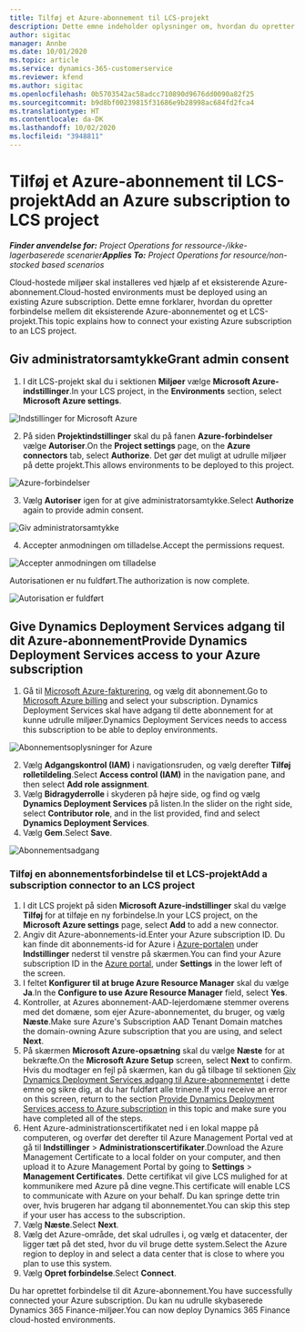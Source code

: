 ```yaml
---
title: Tilføj et Azure-abonnement til LCS-projekt
description: Dette emne indeholder oplysninger om, hvordan du opretter forbindelse mellem Azure-abonnementet og et LCS-projekt.
author: sigitac
manager: Annbe
ms.date: 10/01/2020
ms.topic: article
ms.service: dynamics-365-customerservice
ms.reviewer: kfend
ms.author: sigitac
ms.openlocfilehash: 0b5703542ac58adcc710890d9676dd0090a82f25
ms.sourcegitcommit: b9d8bf00239815f31686e9b28998ac684fd2fca4
ms.translationtype: HT
ms.contentlocale: da-DK
ms.lasthandoff: 10/02/2020
ms.locfileid: "3948811"
---
```

# <a name="add-an-azure-subscription-to-lcs-project"></a><span data-ttu-id="b7132-103">Tilføj et Azure-abonnement til LCS-projekt</span><span class="sxs-lookup"><span data-stu-id="b7132-103">Add an Azure subscription to LCS project</span></span>

<span data-ttu-id="b7132-104">_**Finder anvendelse for:** Project Operations for ressource-/ikke-lagerbaserede scenarier_</span><span class="sxs-lookup"><span data-stu-id="b7132-104">_**Applies To:** Project Operations for resource/non-stocked based scenarios_</span></span>

<span data-ttu-id="b7132-105">Cloud-hostede miljøer skal installeres ved hjælp af et eksisterende Azure-abonnement.</span><span class="sxs-lookup"><span data-stu-id="b7132-105">Cloud-hosted environments must be deployed using an existing Azure subscription.</span></span> <span data-ttu-id="b7132-106">Dette emne forklarer, hvordan du opretter forbindelse mellem dit eksisterende Azure-abonnementet og et LCS-projekt.</span><span class="sxs-lookup"><span data-stu-id="b7132-106">This topic explains how to connect your existing Azure subscription to an LCS project.</span></span> 

## <a name="grant-admin-consent"></a><span data-ttu-id="b7132-107">Giv administratorsamtykke</span><span class="sxs-lookup"><span data-stu-id="b7132-107">Grant admin consent</span></span>

1. <span data-ttu-id="b7132-108">I dit LCS-projekt skal du i sektionen **Miljøer** vælge **Microsoft Azure-indstillinger**.</span><span class="sxs-lookup"><span data-stu-id="b7132-108">In your LCS project, in the **Environments** section, select **Microsoft Azure settings**.</span></span>

![Indstillinger for Microsoft Azure](./media/1MicrosoftAzureSettings.png)

2. <span data-ttu-id="b7132-110">På siden **Projektindstillinger** skal du på fanen **Azure-forbindelser** vælge **Autoriser**.</span><span class="sxs-lookup"><span data-stu-id="b7132-110">On the **Project settings** page, on the **Azure connectors** tab, select **Authorize**.</span></span> <span data-ttu-id="b7132-111">Det gør det muligt at udrulle miljøer på dette projekt.</span><span class="sxs-lookup"><span data-stu-id="b7132-111">This allows environments to be deployed to this project.</span></span>

![Azure-forbindelser](./media/2AzureConnectors.png)

3. <span data-ttu-id="b7132-113">Vælg **Autoriser** igen for at give administratorsamtykke.</span><span class="sxs-lookup"><span data-stu-id="b7132-113">Select **Authorize** again to provide admin consent.</span></span>

![Giv administratorsamtykke](./media/3GrantAdminConsent.png)

4. <span data-ttu-id="b7132-115">Accepter anmodningen om tilladelse.</span><span class="sxs-lookup"><span data-stu-id="b7132-115">Accept the permissions request.</span></span>

![Accepter anmodningen om tilladelse](./media/4AcceptPermissionRequest.png)

<span data-ttu-id="b7132-117">Autorisationen er nu fuldført.</span><span class="sxs-lookup"><span data-stu-id="b7132-117">The authorization is now complete.</span></span> 

![Autorisation er fuldført](./media/5AuthorizationComplete.png)

## <a name="provide-dynamics-deployment-services-access-to-your-azure-subscription"></a><a name="provide"></a><span data-ttu-id="b7132-119">Give Dynamics Deployment Services adgang til dit Azure-abonnement</span><span class="sxs-lookup"><span data-stu-id="b7132-119">Provide Dynamics Deployment Services access to your Azure subscription</span></span>

1. <span data-ttu-id="b7132-120">Gå til [Microsoft Azure-fakturering](https://portal.azure.com/#blade/Microsoft\_Azure\_Billing/SubscriptionsBlade), og vælg dit abonnement.</span><span class="sxs-lookup"><span data-stu-id="b7132-120">Go to [Microsoft Azure billing](https://portal.azure.com/#blade/Microsoft\_Azure\_Billing/SubscriptionsBlade) and select your subscription.</span></span> <span data-ttu-id="b7132-121">Dynamics Deployment Services skal have adgang til dette abonnement for at kunne udrulle miljøer.</span><span class="sxs-lookup"><span data-stu-id="b7132-121">Dynamics Deployment Services needs to access this subscription to be able to deploy environments.</span></span>

![Abonnementsoplysninger for Azure](./media/6AzureSubscription.png)

2. <span data-ttu-id="b7132-123">Vælg **Adgangskontrol (IAM)** i navigationsruden, og vælg derefter **Tilføj rolletildeling**.</span><span class="sxs-lookup"><span data-stu-id="b7132-123">Select **Access control (IAM)** in the navigation pane, and then select **Add role assignment**.</span></span>
3. <span data-ttu-id="b7132-124">Vælg **Bidragyderrolle** i skyderen på højre side, og find og vælg **Dynamics Deployment Services** på listen.</span><span class="sxs-lookup"><span data-stu-id="b7132-124">In the slider on the right side, select **Contributor role**, and in the list provided, find and select **Dynamics Deployment Services**.</span></span> 
4. <span data-ttu-id="b7132-125">Vælg **Gem**.</span><span class="sxs-lookup"><span data-stu-id="b7132-125">Select **Save**.</span></span>

![Abonnementsadgang](./media/7SubscriptionAccess.png)

### <a name="add-a-subscription-connector-to-an-lcs-project"></a><span data-ttu-id="b7132-127">Tilføj en abonnementsforbindelse til et LCS-projekt</span><span class="sxs-lookup"><span data-stu-id="b7132-127">Add a subscription connector to an LCS project</span></span>

1. <span data-ttu-id="b7132-128">I dit LCS projekt på siden **Microsoft Azure-indstillinger** skal du vælge **Tilføj** for at tilføje en ny forbindelse.</span><span class="sxs-lookup"><span data-stu-id="b7132-128">In your LCS project, on the **Microsoft Azure settings** page, select **Add** to add a new connector.</span></span>
2. <span data-ttu-id="b7132-129">Angiv dit Azure-abonnements-id.</span><span class="sxs-lookup"><span data-stu-id="b7132-129">Enter your Azure subscription ID.</span></span> <span data-ttu-id="b7132-130">Du kan finde dit abonnements-id for Azure i [Azure-portalen](https://ms.portal.azure.com/) under **Indstillinger** nederst til venstre på skærmen.</span><span class="sxs-lookup"><span data-stu-id="b7132-130">You can find your Azure subscription ID in the [Azure portal](https://ms.portal.azure.com/), under  **Settings**  in the lower left of the screen.</span></span>
3. <span data-ttu-id="b7132-131">I feltet **Konfigurer til at bruge Azure Resource Manager** skal du vælge **Ja**.</span><span class="sxs-lookup"><span data-stu-id="b7132-131">In the **Configure to use Azure Resource Manager** field, select **Yes**.</span></span>
4. <span data-ttu-id="b7132-132">Kontroller, at Azures abonnement-AAD-lejerdomæne stemmer overens med det domæne, som ejer Azure-abonnementet, du bruger, og vælg **Næste**.</span><span class="sxs-lookup"><span data-stu-id="b7132-132">Make sure Azure's Subscription AAD Tenant Domain matches the domain-owning Azure subscription that you are using, and select **Next**.</span></span>
5. <span data-ttu-id="b7132-133">På skærmen **Microsoft Azure-opsætning** skal du vælge **Næste** for at bekræfte.</span><span class="sxs-lookup"><span data-stu-id="b7132-133">On the **Microsoft Azure Setup** screen, select **Next** to confirm.</span></span> <span data-ttu-id="b7132-134">Hvis du modtager en fejl på skærmen, kan du gå tilbage til sektionen [Giv Dynamics Deployment Services adgang til Azure-abonnementet](#provide) i dette emne og sikre dig, at du har fuldført alle trinene.</span><span class="sxs-lookup"><span data-stu-id="b7132-134">If you receive an error on this screen, return to the section [Provide Dynamics Deployment Services access to Azure subscription](#provide) in this topic and make sure you have completed all of the steps.</span></span>
6. <span data-ttu-id="b7132-135">Hent Azure-administrationscertifikatet ned i en lokal mappe på computeren, og overfør det derefter til Azure Management Portal ved at gå til **Indstillinger** > **Administrationscertifikater**.</span><span class="sxs-lookup"><span data-stu-id="b7132-135">Download the Azure Management Certificate to a local folder on your computer, and then upload it to Azure Management Portal by going to **Settings** > **Management Certificates**.</span></span> <span data-ttu-id="b7132-136">Dette certifikat vil give LCS mulighed for at kommunikere med Azure på dine vegne.</span><span class="sxs-lookup"><span data-stu-id="b7132-136">This certificate will enable LCS to communicate with Azure on your behalf.</span></span> <span data-ttu-id="b7132-137">Du kan springe dette trin over, hvis brugeren har adgang til abonnementet.</span><span class="sxs-lookup"><span data-stu-id="b7132-137">You can skip this step if your user has access to the subscription.</span></span>
7. <span data-ttu-id="b7132-138">Vælg **Næste**.</span><span class="sxs-lookup"><span data-stu-id="b7132-138">Select  **Next**.</span></span>
8. <span data-ttu-id="b7132-139">Vælg det Azure-område, det skal udrulles i, og vælg et datacenter, der ligger tæt på det sted, hvor du vil bruge dette system.</span><span class="sxs-lookup"><span data-stu-id="b7132-139">Select the Azure region to deploy in and select a data center that is close to where you plan to use this system.</span></span>
9.  <span data-ttu-id="b7132-140">Vælg **Opret forbindelse**.</span><span class="sxs-lookup"><span data-stu-id="b7132-140">Select  **Connect**.</span></span>

<span data-ttu-id="b7132-141">Du har oprettet forbindelse til dit Azure-abonnement.</span><span class="sxs-lookup"><span data-stu-id="b7132-141">You have successfully connected your Azure subscription.</span></span> <span data-ttu-id="b7132-142">Du kan nu udrulle skybaserede Dynamics 365 Finance-miljøer.</span><span class="sxs-lookup"><span data-stu-id="b7132-142">You can now deploy Dynamics 365 Finance cloud-hosted environments.</span></span>


